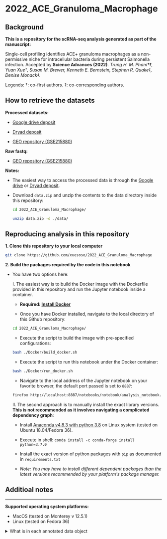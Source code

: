 # 2022_ACE_Granuloma_Macrophage

## Background

**This is a repository for the scRNA-seq analysis generated as part of the manuscript:**

Single-cell profiling identifies ACE+ granuloma macrophages as a non-permissive niche for intracellular bacteria during persistent Salmonella infection. Accepted by **Science Advances (2022)**. *Trung H. M. Pham†‡, Yuan Xue†, Susan M. Brewer, Kenneth E. Bernstein, Stephen R. Quake‡, Denise Monack‡.*

Legends:
†: co-first authors.
‡: co-corresponding authors.


## How to retrieve the datasets

**Processed datasets:**

- [Google drive deposit](https://drive.google.com/drive/folders/1ohx-A5gmWS42yG77ee6h7KLyaY4CINQV?usp=sharing)

- [Dryad deposit](https://datadryad.org/stash/dataset/10.5061/dryad.ksn02v77w)

- [GEO repository (GSE215880)](https://www.ncbi.nlm.nih.gov/geo/query/acc.cgi?acc=GSE215880)

**Raw fastq:**

- [GEO repository (GSE215880)](https://www.ncbi.nlm.nih.gov/geo/query/acc.cgi?acc=GSE215880)

**Notes:**
- The easiest way to access the processed data is through the [Google drive](https://drive.google.com/drive/folders/1ohx-A5gmWS42yG77ee6h7KLyaY4CINQV?usp=sharing) or [Dryad deposit](https://datadryad.org/stash/dataset/10.5061/dryad.ksn02v77w).

- Download `data.zip` and unzip the contents to the data directory inside this repository:

    ```bash
    cd 2022_ACE_Granuloma_Macrophage/
    ```
    ```bash
    unzip data.zip -d ./data/
    ```

## Reproducing analysis in this repository

**1. Clone this repository to your local computer**

```bash
git clone https://github.com/xuesoso/2022_ACE_Granuloma_Macrophage
```



**2. Build the packages required by the code in this notebook**

- You have two options here:

    I. The easiest way is to build the Docker image with the Dockerfile provided in this repository and run the Jupyter notebook inside a container.

    - **Required: [Install Docker](https://docs.docker.com/get-docker/)**

    - Once you have Docker installed, navigate to the local directory of this Github repository:

    ```bash
    cd 2022_ACE_Granuloma_Macrophage/
    ```

    - Execute the script to build the image with pre-specified configurations:

    ```bash
    bash ./Docker/build_docker.sh
    ```

    - Execute the script to run this notebook under the Docker container:

    ```bash
    bash ./Docker/run_docker.sh
    ```

    - Navigate to the local address of the Jupyter notebook on your favorite browser, the default port passed is set to `8887`:

    ```bash
    firefox http://localhost:8887/notebooks/notebook/analysis_notebook.ipynb
    ```


    II. The second approach is to manually install the exact library versions. **This is not recommended as it involves navigating a complicated dependency graph**:

    - Install [Anaconda v4.8.3 with python 3.8](https://repo.anaconda.com/miniconda/Miniconda3-py38_4.8.3-Linux-x86_64.sh) on Linux system (tested on Ubuntu 18.04/Fedora 36).

    - Execute in shell: `conda install -c conda-forge install python=3.7.0`

    - Install the exact version of python packages with `pip` as documented in `requirements.txt`

    - *Note: You may have to install different dependent packages than the latest versions recommended by your platform's package manager.*

           
## Additioal notes
-------

**Supported operating system platforms:**
- MacOS (tested on Monterey v 12.5.1)
- Linux (tested on Fedora 36)

<details>
<summary>What is in each annotated data object</summary>

| data objects   |  descriptions |
| :---       |    :---   |
| sam_full.210505.h5ad | Processed 10X chromium v3.1 scRNA-seq data of splenocyte isolate. Contains samples collected from mouse infected by WT STm and dSTeE STm. Shown in Figure 1A-C. Shown in Figure S2A-B. |
| sam_full_velocyto.210505.h5ad | Contains same set of cells in "sam_full.210505.h5ad". Dataset is pre-processed with velocyto to yield RNA-velocity prediction. |
| sam_myeloidSubset.210505.h5ad | Myeloid sub-population derived from "sam_full.210505.h5ad". |
| sam_monocyteSubset.210505.h5ad | Monocyte macrophage sub-population derived from "sam_myeloidSubset.210505.h5ad". Shown in Figure 1D-G, Figure 2A-D, Figure S3A-C. |
| sam_monocyte_velocyto.210505.h5ad | Monocyte macrophage sub-population, same set of cells as in "sam_monocyteSubset.210505.h5ad". Dataset is pre-processed with velocyto to yield RNA-velocity prediction. Shown in Figure 2G. |
| sam_macrophageSubset_AB.210919.h5ad | Macrophage sub-population derived from "sam_monocyteSubset.210505.h5ad". Shown in Figure 3A-H. |
| harmony.sam_T_C_treatment.200119.sam_full.210505.h5ad | Processed 10X chromium v3.1 scRNA-seq data of splenocyte isolate. Contains samples collected from mouse treated with isotype control antibody or anti-TNFa antibody and then infected by WT STm. Data was aligned to "sam_full.210505.h5ad" using python implentation of harmony method (https://github.com/slowkow/harmonypy). |
| ABCT_SAM_momac.220828_review.h5ad | Derived from "sam_macrophageSubset_AB.210919.h5ad" and "harmony.sam_T_C_treatment.200119.sam_full.210505.h5ad". Contains samples collected from mouse infected by WT STm and dSTeE STm and from mouse treated with control antibody or anti-TNFa antibody. Both datasets have been subset to contain only the macrophage sub-population. "fig3_cell_type" and "fig3_leiden" have been updated to show cluster labels that are consistent with "sam_macrophageSubset_AB.210505.h5ad", which are the labels shown in Figure 6. "cell_type" and "leiden" reflect the original cluster labels generated by the analysis. |
| 201221_10X_velocyto_all.h5ad | This h5ad includes raw count values and velocyto estimate for all samples, including cells isolated from 4 x WT STm infected mice ("A"), 4 x dSTeE STm infected mice ("B"), 2 x isotype control antibody treated and WT STm infected mice ("C"), and 2 x anti-TNFa antibody treated and WT STm infected mice ("T"). |

</details>


